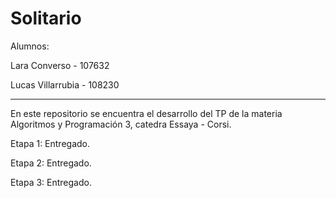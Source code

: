 # Solitario

Alumnos:

Lara Converso - 107632

Lucas Villarrubia - 108230

---

En este repositorio se encuentra el desarrollo del TP de la materia Algoritmos y Programación 3, catedra Essaya - Corsi.

Etapa 1: Entregado.

Etapa 2: Entregado.

Etapa 3: Entregado.
